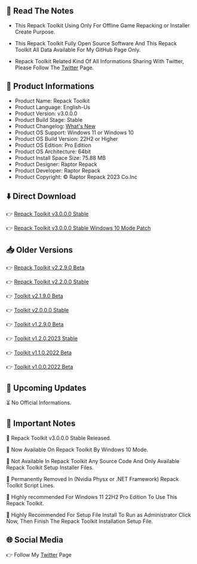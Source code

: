📝 Read The Notes
-----------------

- This Repack Toolkit Using Only For Offline Game Repacking or Installer Create Purpose.

- This Repack Toolkit Fully Open Source Software And This Repack Toolkit All Data Available For My GitHub Page Only.

- Repack Toolkit Related Kind Of All Informations Sharing With Twitter, Please Follow The [Twitter](https://www.twitter.com/raptorrepack)
 Page.

🧾 Product Informations
-----------------------
- Product Name: Repack Toolkit
- Product Language: English-Us
- Product Version: v3.0.0.0 
- Product Build Stage: Stable 
- Product Changelog: [What's New](https://github.com/RaptorRepack/RepackToolkit/releases/tag/v3.0.0.0)
- Product OS Support: Windows 11 or Windows 10
- Product OS Build Version: 22H2 or Higher
- Product OS Edition: Pro Edition
- Product OS Architecture: 64bit
- Product Install Space Size: 75.88 MB
- Product Designer: Raptor Repack
- Product Developer: Raptor Repack
- Product Copyright: © Raptor Repack 2023 Co.Inc

⬇️ Direct Download 
-------------------
👉 [Repack Toolkit v3.0.0.0 Stable](https://github.com/RaptorRepack/RaptorRepack/releases/download/Download/RepackToolkit64bit_v3.0.0.0.exe)

👉 [Repack Toolkit v3.0.0.0 Stable Windows 10 Mode Patch](https://github.com/RaptorRepack/RaptorRepack/releases/download/Download/RepackToolkit_Win10_v3.0.0.0_Mode_64bit.exe)

📥 Older Versions
-----------------
👉 [Repack Toolkit v2.2.9.0 Beta](https://github.com/RaptorRepack/RepackToolkit/releases/tag/v2.2.9.0)

👉 [Repack Toolkit v2.2.0.0 Stable](https://github.com/RaptorRepack/RepackToolkit/releases/tag/v2.2.0.0)

👉 [Toolkit v2.1.9.0 Beta](https://github.com/RaptorRepack/RepackToolkit/releases/tag/v2.1.9.0)

👉 [Toolkit v2.0.0.0 Stable](https://github.com/RaptorRepack/RepackToolkit/releases/tag/v2.0.0.0)

👉 [Toolkit v1.2.9.0 Beta](https://github.com/RaptorRepack/RepackToolkit/releases/tag/v1.2.9.0)

👉 [Toolkit v1.2.0.2023 Stable](https://github.com/RaptorRepack/RepackToolkit/releases/tag/v1.2.0.0)

👉 [Toolkit v1.1.0.2022 Beta](https://github.com/RaptorRepack/RepackToolkit/releases/tag/v1.1.0.0)

👉 [Toolkit v1.0.0.2022 Beta](https://github.com/RaptorRepack/RepackToolkit/releases/tag/v1.0.0.0)

📢 Upcoming Updates 
--------------------
⏳ No Official Informations.


📝 Important Notes
-------------------
🔴 Repack Toolkit v3.0.0.0 Stable Released.

🔴 Now Available On Repack Toolkit By Windows 10 Mode.

🔴 Not Available In Repack Toolkit Any Source Code And Only Available Repack Toolkit Setup Installer Files.

🔴 Permanently Removed In (Nvidia Physx or .NET Framework) Repack Toolkit Script Lines.

🔴 Highly recommended For Windows 11 22H2 Pro Edition To Use This Repack Toolkit.

🔴 Highly Recommended For Setup File Install To Run as Administrator Click Now, Then Finish The Repack Toolkit Installation Setup File.


🌐 Social Media
---------------
👉 Follow My [Twitter](https://www.twitter.com/raptorrepack) Page
